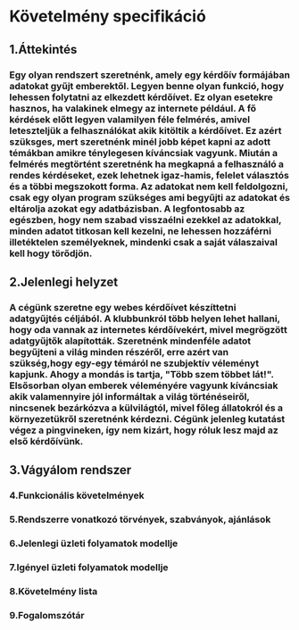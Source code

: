 # Követelmény specifikáció

## 1.Áttekintés

### Egy olyan rendszert szeretnénk, amely egy kérdőív formájában adatokat gyűjt emberektől. Legyen benne olyan funkció, hogy lehessen folytatni az elkezdett kérdőívet. Ez olyan esetekre hasznos, ha valakinek elmegy az internete például. A fő kérdések előtt legyen valamilyen féle felmérés, amivel leteszteljük a felhasználókat akik kitöltik a kérdőívet. Ez azért szüksges, mert szeretnénk minél jobb képet kapni az adott témákban amikre ténylegesen kíváncsiak vagyunk. Miután a felmérés megtörtént szeretnénk ha megkapná a felhasználó a rendes kérdéseket, ezek lehetnek igaz-hamis, felelet választós és a többi megszokott forma. Az adatokat nem kell feldolgozni, csak egy olyan program szükséges ami begyűjti az adatokat és eltárolja azokat egy adatbázisban. A legfontosabb az egészben, hogy nem szabad visszaélni ezekkel az adatokkal, minden adatot titkosan kell kezelni, ne lehessen hozzáférni illetéktelen személyeknek, mindenki csak a saját válaszaival kell hogy törődjön.

## 2.Jelenlegi helyzet

### A cégünk szeretne egy webes kérdőívet készíttetni adatgyűjtés céljából. A klubbunkról több helyen lehet hallani, hogy oda vannak az internetes kérdőívekért, mivel megrögzött adatgyűjtők alapították. Szeretnénk mindenféle adatot begyűjteni a világ minden részéről, erre azért van szükség,hogy egy-egy témáról ne szubjektív véleményt kapjunk. Ahogy a mondás is tartja, "Több szem többet lát!". Elsősorban olyan emberek véleményére vagyunk kíváncsiak akik valamennyire jól informáltak a világ történéseiről, nincsenek bezárkózva a külvilágtól, mivel főleg állatokról és a környezetükről szeretnénk kérdezni. Cégünk jelenleg kutatást végez a pingvineken, így nem kizárt, hogy róluk lesz majd az első kérdőívünk.

## 3.Vágyálom rendszer


### 4.Funkcionális követelmények

### 5.Rendszerre vonatkozó törvények, szabványok, ajánlások

### 6.Jelenlegi üzleti folyamatok modellje

### 7.Igényel üzleti folyamatok modellje

### 8.Követelmény lista

### 9.Fogalomszótár

